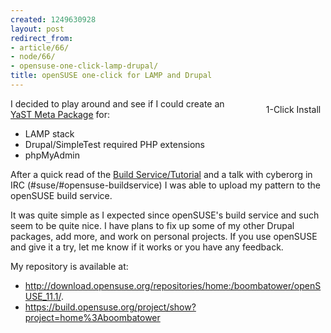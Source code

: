 ```yaml
---
created: 1249630928
layout: post
redirect_from:
- article/66/
- node/66/
- opensuse-one-click-lamp-drupal/
title: openSUSE one-click for LAMP and Drupal
---
```

<style type="text/css">
.install_btn {
float:right;
height:38px;
text-align:center;
width:135px;
}
.install_btn a {
display:block;
height:38px;
line-height:36px;
margin-left:32px;
text-decoration:none !important;
}
</style>
<div class="install_btn">
  <a href="http://download.opensuse.org/repositories/home:/boombatower/openSUSE_11.1/lamp-drupal.ymp">1-Click Install</a>
</div>
I decided to play around and see if I could create an <a href="http://en.opensuse.org/Standards/One_Click_Install">YaST Meta Package</a> for:
<ul>
<li>LAMP stack</li>
<li>Drupal/SimpleTest required PHP extensions</li>
<li>phpMyAdmin</li>
</ul>
After a quick read of the <a href="http://en.opensuse.org/Build_Service_Tutorial#Create_Patterns">Build Service/Tutorial</a> and a talk with cyberorg in IRC (#suse/#opensuse-buildservice) I was able to upload my pattern to the openSUSE build service.

It was quite simple as I expected since openSUSE's build service and such seem to be quite nice. I have plans to fix up some of my other Drupal packages, add more, and work on personal projects. If you use openSUSE and give it a try, let me know if it works or you have any feedback.

My repository is available at:
<ul>
<li><a href="http://download.opensuse.org/repositories/home:/boombatower/openSUSE_11.1/">http://download.opensuse.org/repositories/home:/boombatower/openSUSE_11.1/</a>.</li>
<li><a href="https://build.opensuse.org/project/show?project=home%3Aboombatower">https://build.opensuse.org/project/show?project=home%3Aboombatower</a></li>
</ul>
